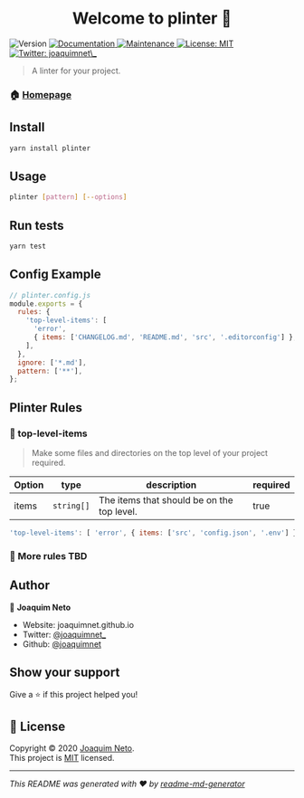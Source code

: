 <h1 align="center">Welcome to plinter 👋</h1>
<p>
  <img alt="Version" src="https://img.shields.io/badge/version-0.1.0-blue.svg?cacheSeconds=2592000" />
  <a href="https://github.com/joaquimnet/plinter#readme" target="_blank">
    <img alt="Documentation" src="https://img.shields.io/badge/documentation-yes-brightgreen.svg" />
  </a>
  <a href="https://github.com/joaquimnet/plinter/graphs/commit-activity" target="_blank">
    <img alt="Maintenance" src="https://img.shields.io/badge/Maintained%3F-yes-green.svg" />
  </a>
  <a href="https://github.com/joaquimnet/plinter/blob/master/LICENSE" target="_blank">
    <img alt="License: MIT" src="https://img.shields.io/github/license/joaquimnet/plinter" />
  </a>
  <a href="https://twitter.com/joaquimnet\_" target="_blank">
    <img alt="Twitter: joaquimnet\_" src="https://img.shields.io/twitter/follow/joaquimnet_.svg?style=social" />
  </a>
</p>

> A linter for your project.

### 🏠 [Homepage](https://github.com/joaquimnet/plinter#readme)

## Install

```sh
yarn install plinter
```

## Usage

```sh
plinter [pattern] [--options]
```

## Run tests

```sh
yarn test
```

## Config Example

```js
// plinter.config.js
module.exports = {
  rules: {
    'top-level-items': [
      'error',
      { items: ['CHANGELOG.md', 'README.md', 'src', '.editorconfig'] },
    ],
  },
  ignore: ['*.md'],
  pattern: ['**'],
};
```

## Plinter Rules

### 🔹 top-level-items

> Make some files and directories on the top level of your project required.

| Option | type       | description                                | required |
| ------ | ---------- | ------------------------------------------ | -------- |
| items  | `string[]` | The items that should be on the top level. | true     |

```js
'top-level-items': [ 'error', { items: ['src', 'config.json', '.env'] } ]
```

### 🔹 More rules TBD

## Author

👤 **Joaquim Neto**

- Website: joaquimnet.github.io
- Twitter: [@joaquimnet\_](https://twitter.com/joaquimnet_)
- Github: [@joaquimnet](https://github.com/joaquimnet)

## Show your support

Give a ⭐️ if this project helped you!

## 📝 License

Copyright © 2020 [Joaquim Neto](https://github.com/joaquimnet).<br />
This project is [MIT](https://github.com/joaquimnet/plinter/blob/master/LICENSE) licensed.

---

_This README was generated with ❤️ by [readme-md-generator](https://github.com/kefranabg/readme-md-generator)_
